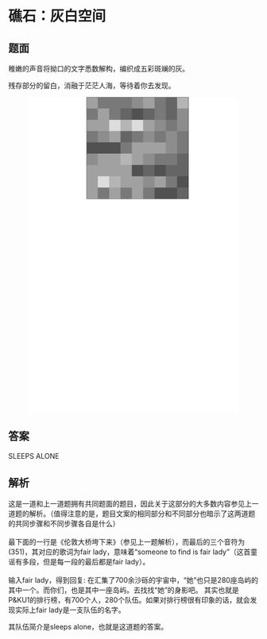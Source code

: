 # 礁石：灰白空间

## 题面

稚嫩的声音将拗口的文字悉数解构，编织成五彩斑斓的灰。

残存部分的留白，消融于茫茫人海，等待着你去发现。

<figure><img src="../../../.gitbook/assets/image (259).png" alt=""><figcaption></figcaption></figure>

## 答案

SLEEPS ALONE

## 解析

这是一道和上一道题拥有共同题面的题目，因此关于这部分的大多数内容参见上一道题的解析。（值得注意的是，题目文案的相同部分和不同部分也暗示了这两道题的共同步骤和不同步骤各自是什么）\
\
最下面的一行是《伦敦大桥垮下来》（参见上一题解析），而最后的三个音符为(351)，其对应的歌词为fair lady，意味着“someone to find is fair lady”（这首童谣有多段，但是每一段的最后都是fair lady）。\
\
输入fair lady，得到回复: 在汇集了700余沙砾的宇宙中，“她”也只是280座岛屿的其中一个。而你们，也是其中一座岛屿。去找找“她”的身影吧。 其实也就是P\&KU1的排行榜，有700个人，280个队伍。如果对排行榜很有印象的话，就会发现实际上fair lady是一支队伍的名字。

其队伍简介是sleeps alone，也就是这道题的答案。

<figure><img src="https://statics.pku1.miaomiaomiao.com.cn/static/files/291e152aae37495ba72cd1b121077189.png" alt=""><figcaption></figcaption></figure>





